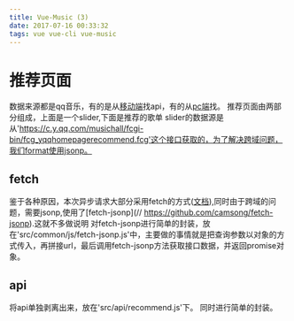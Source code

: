 ```yaml
---
title: Vue-Music (3)
date: 2017-07-16 00:33:32
tags: vue vue-cli vue-music
---
```

# 推荐页面
数据来源都是qq音乐，有的是从[移动端](https://m.y.qq.com/)找api，有的从[pc端](https://y.qq.com/)找。
推荐页面由两部分组成，上面是一个slider,下面是推荐的歌单
slider的数据源是从'https://c.y.qq.com/musichall/fcgi-bin/fcg_yqqhomepagerecommend.fcg'这个接口获取的，为了解决跨域问题，我们format使用jsonp。

## fetch
鉴于各种原因，本次异步请求大部分采用fetch的方式([文档](https://developer.mozilla.org/zh-CN/docs/Web/API/Fetch_API)),同时由于跨域的问题，需要jsonp,使用了[fetch-jsonp](// https://github.com/camsong/fetch-jsonp).这就不多做说明
对fetch-jsonp进行简单的封装，放在'src/common/js/fetch-jsonp.js'中，主要做的事情就是把查询参数以对象的方式传入，再拼接url，最后调用fetch-jsonp方法获取接口数据，并返回promise对象。

## api
将api单独剥离出来，放在'src/api/recommend.js'下。
同时进行简单的封装。
